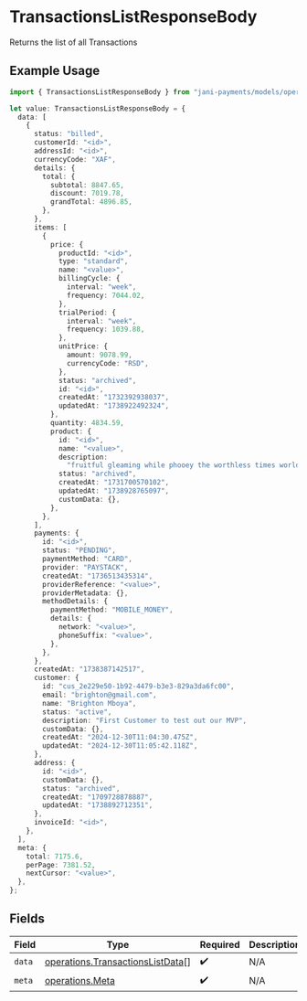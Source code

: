 # TransactionsListResponseBody

Returns the list of all Transactions

## Example Usage

```typescript
import { TransactionsListResponseBody } from "jani-payments/models/operations";

let value: TransactionsListResponseBody = {
  data: [
    {
      status: "billed",
      customerId: "<id>",
      addressId: "<id>",
      currencyCode: "XAF",
      details: {
        total: {
          subtotal: 8847.65,
          discount: 7019.78,
          grandTotal: 4896.85,
        },
      },
      items: [
        {
          price: {
            productId: "<id>",
            type: "standard",
            name: "<value>",
            billingCycle: {
              interval: "week",
              frequency: 7044.02,
            },
            trialPeriod: {
              interval: "week",
              frequency: 1039.88,
            },
            unitPrice: {
              amount: 9078.99,
              currencyCode: "RSD",
            },
            status: "archived",
            id: "<id>",
            createdAt: "1732392938037",
            updatedAt: "1738922492324",
          },
          quantity: 4834.59,
          product: {
            id: "<id>",
            name: "<value>",
            description:
              "fruitful gleaming while phooey the worthless times worldly hover nimble",
            status: "archived",
            createdAt: "1731700570102",
            updatedAt: "1738928765097",
            customData: {},
          },
        },
      ],
      payments: {
        id: "<id>",
        status: "PENDING",
        paymentMethod: "CARD",
        provider: "PAYSTACK",
        createdAt: "1736513435314",
        providerReference: "<value>",
        providerMetadata: {},
        methodDetails: {
          paymentMethod: "MOBILE_MONEY",
          details: {
            network: "<value>",
            phoneSuffix: "<value>",
          },
        },
      },
      createdAt: "1738387142517",
      customer: {
        id: "cus_2e229e50-1b92-4479-b3e3-829a3da6fc00",
        email: "brighton@gmail.com",
        name: "Brighton Mboya",
        status: "active",
        description: "First Customer to test out our MVP",
        customData: {},
        createdAt: "2024-12-30T11:04:30.475Z",
        updatedAt: "2024-12-30T11:05:42.118Z",
      },
      address: {
        id: "<id>",
        customData: {},
        status: "archived",
        createdAt: "1709728878887",
        updatedAt: "1738892712351",
      },
      invoiceId: "<id>",
    },
  ],
  meta: {
    total: 7175.6,
    perPage: 7381.52,
    nextCursor: "<value>",
  },
};
```

## Fields

| Field                                                                                | Type                                                                                 | Required                                                                             | Description                                                                          |
| ------------------------------------------------------------------------------------ | ------------------------------------------------------------------------------------ | ------------------------------------------------------------------------------------ | ------------------------------------------------------------------------------------ |
| `data`                                                                               | [operations.TransactionsListData](../../models/operations/transactionslistdata.md)[] | :heavy_check_mark:                                                                   | N/A                                                                                  |
| `meta`                                                                               | [operations.Meta](../../models/operations/meta.md)                                   | :heavy_check_mark:                                                                   | N/A                                                                                  |